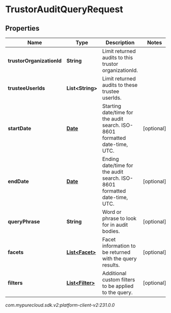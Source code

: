 # TrustorAuditQueryRequest


## Properties

| Name | Type | Description | Notes |
| ------------ | ------------- | ------------- | ------------- |
| **trustorOrganizationId** | **String** | Limit returned audits to this trustor organizationId. |  |
| **trusteeUserIds** | **List&lt;String&gt;** | Limit returned audits to these trustee userIds. |  |
| **startDate** | [**Date**](Date) | Starting date/time for the audit search. ISO-8601 formatted date-time, UTC. |  [optional] |
| **endDate** | [**Date**](Date) | Ending date/time for the audit search. ISO-8601 formatted date-time, UTC. |  [optional] |
| **queryPhrase** | **String** | Word or phrase to look for in audit bodies. |  [optional] |
| **facets** | [**List&lt;Facet&gt;**](Facet) | Facet information to be returned with the query results. |  [optional] |
| **filters** | [**List&lt;Filter&gt;**](Filter) | Additional custom filters to be applied to the query. |  [optional] |




_com.mypurecloud.sdk.v2:platform-client-v2:231.0.0_
